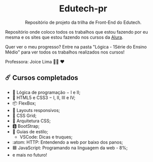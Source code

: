 <h1 align="center">Edutech-pr</h1>
<p align="center"> Repositório de projeto da trilha de Front-End do Edutech.</p>

Repositório onde coloco todos os trabalhos que estou fazendo por eu mesma e os sites que estou fazendo nos cursos da [Alura](https://www.alura.com.br/).

Quer ver o meu progresso? Entre na pasta "Lógica - 1Série do Ensino Médio" para ver todos os trabalhos realizados nos cursos!

Professora: Joice Lima :woman_teacher: :heart:

:comet: Cursos completados
------

* :jigsaw: Lógica de programação − I e II;
* :speech_balloon: HTML5 e CSS3 − I, II, III e IV;
* :package: FlexBox;
* :iphone: Layouts responsivos;
* :bricks: CSS Grid;
* :open_file_folder: Arquitetura CSS; 
* :b: BootStrap; 
* :symbols: Guias de estilo;
  * VSCode: Dicas e truques;
* :atom: HTTP: Entendendo a web por baixo dos panos;
* :blue_square: JavaScript: Programando na linguagem da web - 8%;
* e mais no futuro!

